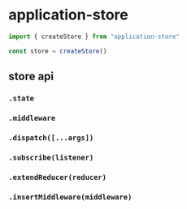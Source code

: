 # application-store

```javascript
import { createStore } from "application-store"

const store = createStore()
```

## store api

### `.state`

### `.middleware`

### `.dispatch([...args])`

### `.subscribe(listener)`

### `.extendReducer(reducer)`

### `.insertMiddleware(middleware)`